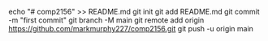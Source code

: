 echo "# comp2156" >> README.md
git init
git add README.md
git commit -m "first commit"
git branch -M main
git remote add origin https://github.com/markmurphy227/comp2156.git
git push -u origin main
